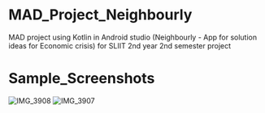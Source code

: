 # MAD_Project_Neighbourly
MAD project using Kotlin in Android studio (Neighbourly - App for solution ideas for Economic crisis) for SLIIT 2nd year 2nd semester project

# Sample_Screenshots
![IMG_3908](https://user-images.githubusercontent.com/104721314/236611447-78683fc1-2ea1-45a6-ac8d-498a3ae55425.JPEG)
![IMG_3907](https://user-images.githubusercontent.com/104721314/236611450-279b9112-0846-440e-b13f-849d14f101f4.JPEG)
